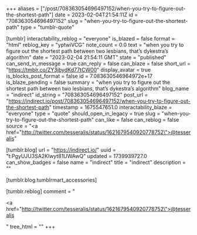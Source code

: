 +++
aliases = ["/post/708363054696497152/when-you-try-to-figure-out-the-shortest-path"]
date = 2023-02-04T21:54:11Z
id = "708363054696497152"
slug = "when-you-try-to-figure-out-the-shortest-path"
type = "tumblr-quote"

[tumblr]
interactability_reblog = "everyone"
is_blazed = false
format = "html"
reblog_key = "yptwiVCG"
note_count = 0.0
text = "when you try to figure out the shortest path between two lesbians, that&rsquo;s dykestra&rsquo;s algorithm"
date = "2023-02-04 21:54:11 GMT"
state = "published"
can_send_in_message = true
can_reply = false
can_blaze = false
short_url = "https://tmblr.co/ZY3jbydKd77tCW00"
display_avatar = true
is_blocks_post_format = false
id = 7.083630546964972e+17
is_blaze_pending = false
summary = "when you try to figure out the shortest path between two lesbians, that’s dykestra’s algorithm"
blog_name = "indirect"
id_string = "708363054696497152"
post_url = "https://indirect.io/post/708363054696497152/when-you-try-to-figure-out-the-shortest-path"
timestamp = 1675547651.0
interactability_blaze = "everyone"
type = "quote"
should_open_in_legacy = true
slug = "when-you-try-to-figure-out-the-shortest-path"
can_like = false
can_reblog = false
source = "<a href=\"http://twitter.com/tesseralis/status/1621679540920778752\">@tesseralis</a>"

[tumblr.blog]
url = "https://indirect.io/"
uuid = "t:PgyUJU3SA2Klwyt81UWAwQ"
updated = 1739939727.0
can_show_badges = false
name = "indirect"
title = "indirect"
description = ""

[tumblr.blog.tumblrmart_accessories]

[tumblr.reblog]
comment = "<p><a href=\"http://twitter.com/tesseralis/status/1621679540920778752\">@tesseralis</a></p>"
tree_html = ""
+++

